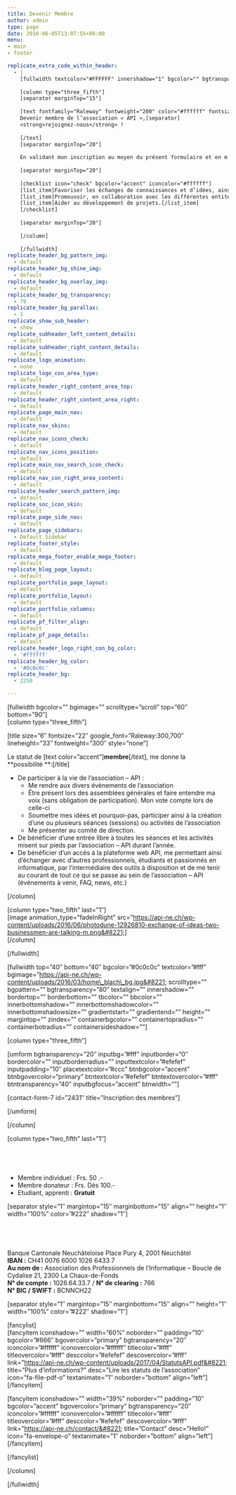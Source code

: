 ```yaml
---
title: Devenir Membre
author: admin
type: page
date: 2016-06-05T13:07:55+00:00
menu:
- main
- footer

replicate_extra_code_within_header:
  - |
    [fullwidth textcolor="#FFFFFF" innershadow="1" bgcolor="" bgtransparency="" bgimage="" bgpattern="" top="50" bottom="40"]
    
    [column type="three_fifth"]
    [separator marginTop="15"]
    
    [text fontfamily="Raleway" fontweight="200" color="#ffffff" fontsize="29" lineheight="33"]
    Devenir membre de l’association « API »,[separator]
    <strong>rejoignez-nous</strong> !
    
    [/text]
    [separator marginTop="20"]
    
    En validant mon inscription au moyen du présent formulaire et en m’acquittant d’une cotisation annuelle d'un montant de 50 CHF (pas de cotisation pour les étudiants), je deviens membre de l’association des professionnels de l’informatique – API et je lui permets de poursuivre ses objectifs, qui sont les suivants :
    
    [separator marginTop="20"]
    
    [checklist icon="check" bgcolor="accent" iconcolor="#ffffff"]
    [list_item]Favoriser les échanges de connaissances et d’idées, ainsi que la prise de contact, entre professionnels et passionnés  de l’informatique.[/list_item]
    [list_item]Promouvoir, en collaboration avec les différentes entités de formation régionales, les formations en informatique.[/list_item]
    [list_item]Aider au développement de projets.[/list_item]
    [/checklist]
    
    [separator marginTop="20"]
    
    [/column]
    
    [/fullwidth]
replicate_header_bg_pattern_img:
  - default
replicate_header_bg_shine_img:
  - default
replicate_header_bg_overlay_img:
  - default
replicate_header_bg_transparency:
  - 79
replicate_header_bg_parallax:
  - 1
replicate_show_sub_header:
  - show
replicate_subheader_left_content_details:
  - default
replicate_subheader_right_content_details:
  - default
replicate_logo_animation:
  - none
replicate_logo_con_area_type:
  - default
replicate_header_right_content_area_top:
  - default
replicate_header_right_content_area_right:
  - default
replicate_page_main_nav:
  - default
replicate_nav_skins:
  - default
replicate_nav_icons_check:
  - default
replicate_nav_icons_position:
  - default
replicate_main_nav_search_icon_check:
  - default
replicate_nav_con_right_area_content:
  - default
replicate_header_search_pattern_img:
  - default
replicate_soc_icon_skin:
  - default
replicate_page_side_nav:
  - default
replicate_page_sidebars:
  - Default Sidebar
replicate_footer_style:
  - default
replicate_mega_footer_enable_mega_footer:
  - default
replicate_blog_page_layout:
  - default
replicate_portfolio_page_layout:
  - default
replicate_portfolio_layout:
  - default
replicate_portfolio_columns:
  - default
replicate_pf_filter_align:
  - default
replicate_pf_page_details:
  - default
replicate_header_logo_right_con_bg_color:
  - '#ffffff'
replicate_header_bg_color:
  - '#0c0c0c'
replicate_header_bg:
  - 2250

---
```

[fullwidth bgcolor=&#8221;&#8221; bgimage=&#8221;&#8221; scrolltype=&#8221;scroll&#8221; top=&#8221;60&#8243; bottom=&#8221;90&#8243;]  
[column type=&#8221;three_fifth&#8221;]

[title size=&#8221;6&#8243; fontsize=&#8221;22&#8243; google_font=&#8221;Raleway:300,700&#8243; lineheight=&#8221;33&#8243; fontweight=&#8221;300&#8243; style=&#8221;none&#8221;]

Le statut de [text color=&#8221;accent&#8221;]**membre**[/text], me donne la **possibilité **:[/title]

  * De participer à la vie de l’association &#8211; API : 
      * Me rendre aux divers évènements de l’association
      * Être présent lors des assemblées générales et faire entendre ma voix (sans obligation de participation). Mon vote compte lors de celle-ci
      * Soumettre mes idées et pourquoi-pas, participer ainsi à la création d’une ou plusieurs séances (sessions) ou activités de l’association
      * Me présenter au comité de direction.
  * De bénéficier d’une entrée libre à toutes les séances et les activités misent sur pieds par l’association – API durant l’année.
  * De bénéficier d’un accès à la plateforme web API, me permettant ainsi d’échanger avec d’autres professionnels, étudiants et passionnés en informatique, par l’intermédiaire des outils à disposition et de me tenir au courant de tout ce qui se passe au sein de l’association – API (événements à venir, FAQ, news, etc.)

[/column]

[column type=&#8221;two_fifth&#8221; last=&#8221;1&#8243;]  
[image animation_type=&#8221;fadeInRight&#8221; src=&#8221;https://api-ne.ch/wp-content/uploads/2016/06/photodune-12926810-exchange-of-ideas-two-businessmen-are-talking-m.png&#8221;]  
[/column]

[/fullwidth]

[fullwidth top=&#8221;40&#8243; bottom=&#8221;40&#8243; bgcolor=&#8221;#0c0c0c&#8221; textcolor=&#8221;#fff&#8221; bgimage=&#8221;https://api-ne.ch/wp-content/uploads/2016/03/home\_blach\_bg.jpg&#8221; scrolltype=&#8221;&#8221; bgpattern=&#8221;&#8221; bgtransparency=&#8221;80&#8243; textalign=&#8221;&#8221; innershadow=&#8221;&#8221; bordertop=&#8221;&#8221; borderbottom=&#8221;&#8221; tbcolor=&#8221;&#8221; bbcolor=&#8221;&#8221; innerbottomshadow=&#8221;&#8221; innerbottomshadowcolor=&#8221;&#8221; innerbottomshadowsize=&#8221;&#8221; gradientstart=&#8221;&#8221; gradientend=&#8221;&#8221; height=&#8221;&#8221; margintop=&#8221;&#8221; zindex=&#8221;&#8221; containerbgcolor=&#8221;&#8221; containertopradius=&#8221;&#8221; containerbotradius=&#8221;&#8221; containersideshadow=&#8221;&#8221;]

[column type=&#8221;three_fifth&#8221;]

[umform bgtransparency=&#8221;20&#8243; inputbg=&#8221;#fff&#8221; inputborder=&#8221;0&#8243; bordercolor=&#8221;&#8221; inputborderradius=&#8221;&#8221; inputtextcolor=&#8221;#efefef&#8221; inputpadding=&#8221;10&#8243; placetextcolor=&#8221;#ccc&#8221; btnbgcolor=&#8221;accent&#8221; btnbgovercolor=&#8221;primary&#8221; btntextcolor=&#8221;#efefef&#8221; btntextovercolor=&#8221;#fff&#8221; btntransparency=&#8221;40&#8243; inputbgfocus=&#8221;accent&#8221; btnwidth=&#8221;&#8221;]

[contact-form-7 id=&#8221;2431&#8243; title=&#8221;Inscription des membres&#8221;]

[/umform]

[/column]

[column type=&#8221;two_fifth&#8221; last=&#8221;1&#8243;]

## <span style="color: #ffffff;">Cotisation annuelle :</span>

  * Membre individuel : Frs. 50 .-
  * Membre donateur : Frs. Dès 100.-
  * Etudiant, apprenti : **Gratuit**

[separator style=&#8221;1&#8243; margintop=&#8221;15&#8243; marginbottom=&#8221;15&#8243; align=&#8221;&#8221; height=&#8221;1&#8243; width=&#8221;100%&#8221; color=&#8221;#222&#8243; shadow=&#8221;1&#8243;]

## <span style="color: #ffffff;">Coordonnées bancaires de l&#8217;association</span>

Banque Cantonale Neuchâteloise Place Pury 4, 2001 Neuchâtel  
**IBAN :** CH41 0076 6000 1026 6433 7  
**Au nom de :** Association des Professionnels de l&#8217;Informatique &#8211; Boucle de Cydalise 21, 2300 La Chaux-de-Fonds  
**N° de compte :** 1026.64.33.7 / **N° de clearing :** 766  
**N° BIC / SWIFT :** BCNNCH22

[separator style=&#8221;1&#8243; margintop=&#8221;15&#8243; marginbottom=&#8221;15&#8243; align=&#8221;&#8221; height=&#8221;1&#8243; width=&#8221;100%&#8221; color=&#8221;#222&#8243; shadow=&#8221;1&#8243;]

[fancylist]  
\[fancyitem iconshadow=&#8221;&#8221; width=&#8221;60%&#8221; noborder=&#8221;&#8221; padding=&#8221;10&#8243; bgcolor=&#8221;#666&#8243; bgovercolor=&#8221;primary&#8221; bgtransparency=&#8221;20&#8243; iconcolor=&#8221;#ffffff&#8221; iconovercolor=&#8221;#ffffff&#8221; titlecolor=&#8221;#fff&#8221; titleovercolor=&#8221;#fff&#8221; desccolor=&#8221;#efefef&#8221; descovercolor=&#8221;#fff&#8221; link=&#8221;https://api-ne.ch/wp-content/uploads/2017/04/StatutsAPI.pdf&#8221; title=&#8221;Plus d&#8217;informations?&#8221; desc=&#8221;Lire les statuts de l&#8217;association&#8221; icon=&#8221;fa-file-pdf-o&#8221; textanimate=&#8221;1&#8243; noborder=&#8221;bottom&#8221; align=&#8221;left&#8221;\]\[/fancyitem\]

\[fancyitem iconshadow=&#8221;&#8221; width=&#8221;39%&#8221; noborder=&#8221;&#8221; padding=&#8221;10&#8243; bgcolor=&#8221;accent&#8221; bgovercolor=&#8221;primary&#8221; bgtransparency=&#8221;20&#8243; iconcolor=&#8221;#ffffff&#8221; iconovercolor=&#8221;#ffffff&#8221; titlecolor=&#8221;#fff&#8221; titleovercolor=&#8221;#fff&#8221; desccolor=&#8221;#efefef&#8221; descovercolor=&#8221;#fff&#8221; link=&#8221;https://api-ne.ch/contact/&#8221; title=&#8221;Contact&#8221; desc=&#8221;Hello!&#8221; icon=&#8221;fa-envelope-o&#8221; textanimate=&#8221;1&#8243; noborder=&#8221;bottom&#8221; align=&#8221;left&#8221;\]\[/fancyitem\]

[/fancylist]

[/column]

[/fullwidth]